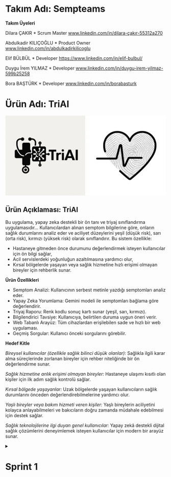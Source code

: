 # Takım Adı: Sempteams

**Takım Üyeleri**

Dilara ÇAKIR * Scrum Master  www.linkedin.com/in/dilara-çakır-55312a270

Abdulkadir KILIÇOĞLU * Product Owner  www.linkedin.com/in/abdulkadirkilicoglu

Elif BÜLBÜL * Developer  https://www.linkedin.com/in/elif-bulbul/

Duygu İrem YILMAZ * Developer  www.linkedin.com/in/duygu-irem-yilmaz-599b25258

Bora BAŞTÜRK * Developer  www.linkedin.com/in/borabasturk

# Ürün Adı: TriAI
<img src="bootcampFiles/general/headers/triai_major_logo.png" alt="triai" width="250"/> <img src="bootcampFiles/general/headers/triai_product_logo.png" alt="triai" width="250"/>


## Ürün Açıklaması: TriAI

Bu uygulama, yapay zeka destekli bir ön tanı ve triyaj sınıflandırma uygulamasıdır... 
Kullanıcılardan alınan semptom bilgilerine göre, onların sağlık durumlarını analiz eder ve aciliyet düzeylerini yeşil (düşük risk), sarı (orta risk), kırmızı (yüksek risk) olarak sınıflandırır.
Bu sistem özellikle:
- Hastaneye gitmeden önce durumunu değerlendirmek isteyen kullanıcılar için ön bilgi sağlar,
- Acil servislerdeki yoğunluğun azaltılmasına yardımcı olur,
- Kırsal bölgelerde yaşayan veya sağlık hizmetine hızlı erişimi olmayan bireyler için rehberlik sunar.


**Ürün Özellikleri**

- Semptom Analizi: Kullanıcının serbest metinle yazdığı semptomları analiz eder.
- Yapay Zeka Yorumlama: Gemini modeli ile semptomları bağlama göre değerlendirir.
- Triyaj Raporu: Renk kodlu sonuç kartı sunar (yeşil, sarı, kırmızı).
- Bilgilendirici Tavsiye: Kullanıcıya, belirtilen duruma uygun öneri verir.
- Web Tabanlı Arayüz: Tüm cihazlardan erişilebilen sade ve hızlı bir web uygulaması.
- Geçmiş Sorgular: Kullanıcı önceki sorgularını görebilir.

**Hedef Kitle**

*Bireysel kullanıcılar (özellikle sağlık bilinci düşük olanlar):*
Sağlıkla ilgili karar alma süreçlerinde zorlanan bireyler için rehber niteliğinde bir ön değerlendirme sunar.

*Sağlık hizmetine anlık erişimi olmayan bireyler:*
Hastaneye ulaşımı kısıtlı olan kişiler için ilk adım sağlık kontrolü sağlar.

*Kırsal bölgede yaşayanlar:*
Uzak bölgelerde yaşayan kullanıcıların sağlık durumlarını önceden değerlendirebilmelerine yardımcı olur.

*Yaşlı bireyler veya bakım hizmeti veren kişiler:*
Yaşlı bireylerin aciliyetini kolayca anlayabilmeleri ve bakıcıların doğru zamanda müdahale edebilmesi için destek sağlar.

*Sağlık teknolojilerine ilgi duyan genel kullanıcılar:*
Yapay zekâ destekli dijital sağlık çözümlerini deneyimlemek isteyen kullanıcılar için modern bir arayüz sunar.


<details>
    <summary><h1>Sprint 1</h1></summary>




<details>
    <summary><h3>Sprint 1 - App Screenshots</h3></summary>
  <table style="width: 100%;">
    <tr>
      <td colspan="4" style="text-align: center;"><h2> Ana Ekran Sayfaları</h2></td>
    </tr>
    <tr>
      <td style="width: 25%;"><img src="bootcampFiles/sprintOne/screenshots/1.jpg" style="max-width: 100%; height: auto;"></td>
      <td style="width: 25%;"><img src="bootcampFiles/sprintOne/screenshots/2.jpg" style="max-width: 100%; height: auto;"></td>
    </tr>
  </table>
  </details>   


  <details>
    <summary><h3>Sprint 1 - Sprint Board Update Screenshots</h3></summary>
    <img src="bootcampFiles/sprintOne/boardupdate/1.png" style="max-width: 100%; height: auto;">
    <img src="bootcampFiles/sprintOne/boardupdate/2.png" style="max-width: 100%; height: auto;">
    <img src="bootcampFiles/sprintOne/boardupdate/3.png" style="max-width: 100%; height: auto;">
    <img src="bootcampFiles/sprintOne/boardupdate/4.png" style="max-width: 100%; height: auto;">
  </details>

  <details>
    <summary><h3>Sprint 1 - Proje Takip Aracı</h3></summary>
    <img src="bootcampFiles/sprintOne/proje_takip/1.png" style="max-width: 100%; height: auto;">
  </details>


  - **Sprint Notes**:
    "İlk sprint sürecinde görev dağılımı yapıldı. Herkesten kod yazması istenmesi üzerine görevlerde ortak payda sağlanarak herkesin olağan uygunluk durumuna göre yapabilirlik seviyesine göre görevlerde rol alması sağlandı.
İlk olarak tasarımın canvada yapılmasına karar verildi."

  - **Sprint içinde beklenen puan tamamlama**: 13 puan
  - **Puan Tamamlama Mantığı**: "
| Ürün fikrinin ve vizyonunun netleştirilmesi | 3 SP | Araştırma ve ekip içi tartışmalar |
| Teknolojik altyapının belirlenmesi | 2 SP | LLM, frontend ve backend seçimleri |
| Semptom analiz akışının planlanması | 3 SP | Kullanıcıdan veri alma ve işleme |
| Gemini LLM kullanım araştırması | 3 SP | API + NLP senaryoları |
| UI mockup taslağı oluşturulması | 2 SP | Giriş ve sonuç ekranlarının temel taslağı |
  
  "
  - **Daily Scrum**: "
    
    •⁠  ⁠Platform: Google Meet  
    •⁠  ⁠Sıklık: Haftalık toplantılar  
    •⁠  ⁠İçerik:  
      - Kim ne yapıyor?  
      - Karşılaşılan engeller  
      - Sapmalar var mı?  
    •⁠  ⁠Notlar: WhatsApp üzerinden saklanmaktadır
  "
  - **Product Backlog URL:** 
  https://trello.com/b/ZeRCIMNF/trello-panom
  - **Sprint Review:**
    "
    *Tamamlananlar:*
- Ürün fikri netleştirildi  
- Teknolojik yapı belirlendi  
- Semptom analiz mimarisi tanımlandı  
- Gemini LLM örnek istekleri araştırıldı  

*Eksik Kalanlar:*
- UI bileşenleri sadece taslak seviyesinde
    "

  - **Sprint Review Participants:** Dilara ÇAKIR, Abdulkadir KILIÇOĞLU, Elif BÜLBÜL, Duygu YILMAZ, Bora BAŞTÜRK 
  - **Sprint Retrospective:**
    "
  İyi Gidenler:
  •⁠  ⁠Takım içi iletişim akıcıydı  
  •⁠  ⁠Hızlı fikir birliği sağlandı  
  •⁠  ⁠Görev dağılımı net yapıldı

  Geliştirilmesi Gerekenler:
  •⁠  ⁠Daily scrum saatleri düzenli ve daha sık olmalı  
  •⁠  ⁠Dokümantasyon zamanında GitHub’a aktarılmalı
    "


  

  </details>
